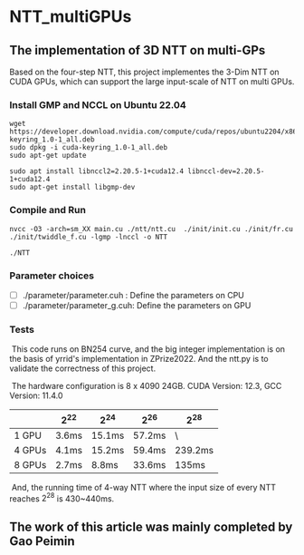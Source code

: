 # NTT_multiGPUs

## The implementation of 3D NTT on multi-GPs

Based on the four-step NTT, this project implementes the 3-Dim NTT on CUDA GPUs, which can support the large input-scale of NTT on multi GPUs.

### Install GMP and NCCL on Ubuntu 22.04

```
wget https://developer.download.nvidia.com/compute/cuda/repos/ubuntu2204/x86_64/cuda-keyring_1.0-1_all.deb
sudo dpkg -i cuda-keyring_1.0-1_all.deb
sudo apt-get update

sudo apt install libnccl2=2.20.5-1+cuda12.4 libnccl-dev=2.20.5-1+cuda12.4
sudo apt-get install libgmp-dev
```

### Compile and Run

```
nvcc -O3 -arch=sm_XX main.cu ./ntt/ntt.cu  ./init/init.cu ./init/fr.cu ./init/twiddle_f.cu -lgmp -lnccl -o NTT

./NTT
```

### Parameter choices

- [ ] ./parameter/parameter.cuh   :     Define the parameters on CPU
- [ ] ./parameter/parameter_g.cuh:    Define the parameters on GPU

### Tests

​	This code runs on BN254 curve, and the big integer implementation is on the basis of yrrid's implementation in ZPrize2022. And the ntt.py is to validate the correctness of this project.

​	The hardware configuration is 8 x 4090 24GB. CUDA Version: 12.3, GCC Version: 11.4.0

|        | $2^{22}$ | $2^{24}$ | $2^{26}$ | $2^{28}$ |
| ------ | -------- | -------- | -------- | -------- |
| 1 GPU  | 3.6ms    | 15.1ms   | 57.2ms   | \        |
| 4 GPUs | 4.1ms    | 15.2ms   | 59.4ms   | 239.2ms  |
| 8 GPUs | 2.7ms    | 8.8ms    | 33.6ms   | 135ms    |

​	And, the running time of 4-way NTT where the input size of every NTT reaches $2^{28}$ is 430~440ms.

## The work of this article was mainly completed by Gao Peimin
